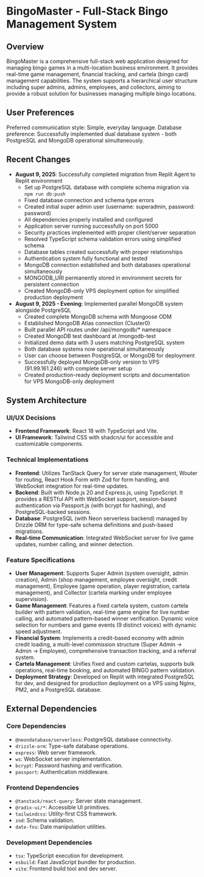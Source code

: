 # BingoMaster - Full-Stack Bingo Management System

## Overview
BingoMaster is a comprehensive full-stack web application designed for managing bingo games in a multi-location business environment. It provides real-time game management, financial tracking, and cartela (bingo card) management capabilities. The system supports a hierarchical user structure including super admins, admins, employees, and collectors, aiming to provide a robust solution for businesses managing multiple bingo locations.

## User Preferences
Preferred communication style: Simple, everyday language.
Database preference: Successfully implemented dual database system - both PostgreSQL and MongoDB operational simultaneously.

## Recent Changes
- **August 9, 2025**: Successfully completed migration from Replit Agent to Replit environment
  - Set up PostgreSQL database with complete schema migration via `npm run db:push`
  - Fixed database connection and schema type errors
  - Created initial super admin user (username: superadmin, password: password)
  - All dependencies properly installed and configured
  - Application server running successfully on port 5000
  - Security practices implemented with proper client/server separation
  - Resolved TypeScript schema validation errors using simplified schema
  - Database tables created successfully with proper relationships
  - Authentication system fully functional and tested
  - MongoDB connection established and both databases operational simultaneously
  - MONGODB_URI permanently stored in environment secrets for persistent connection
  - Created MongoDB-only VPS deployment option for simplified production deployment
- **August 9, 2025 - Evening**: Implemented parallel MongoDB system alongside PostgreSQL
  - Created complete MongoDB schema with Mongoose ODM
  - Established MongoDB Atlas connection (Cluster0)
  - Built parallel API routes under /api/mongodb/* namespace
  - Created MongoDB test dashboard at /mongodb-test
  - Initialized demo data with 3 users matching PostgreSQL system
  - Both database systems now operational simultaneously
  - User can choose between PostgreSQL or MongoDB for deployment
  - Successfully deployed MongoDB-only version to VPS (91.99.161.246) with complete server setup
  - Created production-ready deployment scripts and documentation for VPS MongoDB-only deployment

## System Architecture

### UI/UX Decisions
- **Frontend Framework**: React 18 with TypeScript and Vite.
- **UI Framework**: Tailwind CSS with shadcn/ui for accessible and customizable components.

### Technical Implementations
- **Frontend**: Utilizes TanStack Query for server state management, Wouter for routing, React Hook Form with Zod for form handling, and WebSocket integration for real-time updates.
- **Backend**: Built with Node.js 20 and Express.js, using TypeScript. It provides a RESTful API with WebSocket support, session-based authentication via Passport.js (with bcrypt for hashing), and PostgreSQL-backed sessions.
- **Database**: PostgreSQL (with Neon serverless backend) managed by Drizzle ORM for type-safe schema definitions and push-based migrations.
- **Real-time Communication**: Integrated WebSocket server for live game updates, number calling, and winner detection.

### Feature Specifications
- **User Management**: Supports Super Admin (system oversight, admin creation), Admin (shop management, employee oversight, credit management), Employee (game operation, player registration, cartela management), and Collector (cartela marking under employee supervision).
- **Game Management**: Features a fixed cartela system, custom cartela builder with pattern validation, real-time game engine for live number calling, and automated pattern-based winner verification. Dynamic voice selection for numbers and game events (9 distinct voices) with dynamic speed adjustment.
- **Financial System**: Implements a credit-based economy with admin credit loading, a multi-level commission structure (Super Admin → Admin → Employee), comprehensive transaction tracking, and a referral system.
- **Cartela Management**: Unifies fixed and custom cartelas, supports bulk operations, real-time booking, and automated BINGO pattern validation.
- **Deployment Strategy**: Developed on Replit with integrated PostgreSQL for dev, and designed for production deployment on a VPS using Nginx, PM2, and a PostgreSQL database.

## External Dependencies

### Core Dependencies
- `@neondatabase/serverless`: PostgreSQL database connectivity.
- `drizzle-orm`: Type-safe database operations.
- `express`: Web server framework.
- `ws`: WebSocket server implementation.
- `bcrypt`: Password hashing and verification.
- `passport`: Authentication middleware.

### Frontend Dependencies
- `@tanstack/react-query`: Server state management.
- `@radix-ui/*`: Accessible UI primitives.
- `tailwindcss`: Utility-first CSS framework.
- `zod`: Schema validation.
- `date-fns`: Date manipulation utilities.

### Development Dependencies
- `tsx`: TypeScript execution for development.
- `esbuild`: Fast JavaScript bundler for production.
- `vite`: Frontend build tool and dev server.